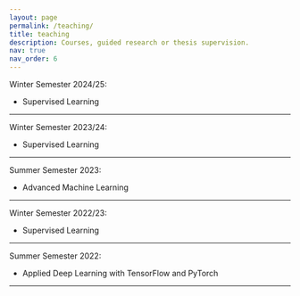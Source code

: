 ```yaml
---
layout: page
permalink: /teaching/
title: teaching
description: Courses, guided research or thesis supervision.
nav: true
nav_order: 6
---
```


Winter Semester 2024/25:

- Supervised Learning

---

Winter Semester 2023/24:

- Supervised Learning

---

Summer Semester 2023:

- Advanced Machine Learning

---

Winter Semester 2022/23:

- Supervised Learning

---

Summer Semester 2022:

- Applied Deep Learning with TensorFlow and PyTorch

---
